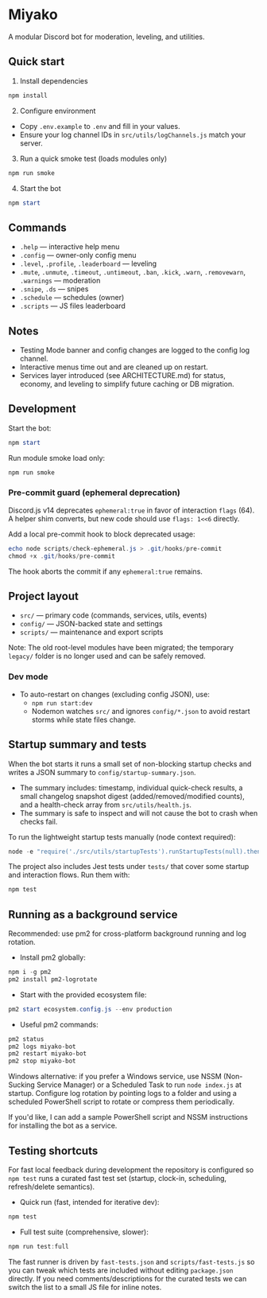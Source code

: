 # Miyako

A modular Discord bot for moderation, leveling, and utilities.

## Quick start

1. Install dependencies

```powershell
npm install
```

2. Configure environment

- Copy `.env.example` to `.env` and fill in your values.
- Ensure your log channel IDs in `src/utils/logChannels.js` match your server.

3. Run a quick smoke test (loads modules only)

```powershell
npm run smoke
```

4. Start the bot

```powershell
npm start
```

## Commands

- `.help` — interactive help menu
- `.config` — owner-only config menu
- `.level`, `.profile`, `.leaderboard` — leveling
- `.mute`, `.unmute`, `.timeout`, `.untimeout`, `.ban`, `.kick`, `.warn`, `.removewarn`, `.warnings` — moderation
- `.snipe`, `.ds` — snipes
- `.schedule` — schedules (owner)
- `.scripts` — JS files leaderboard

## Notes

- Testing Mode banner and config changes are logged to the config log channel.
- Interactive menus time out and are cleaned up on restart.
- Services layer introduced (see ARCHITECTURE.md) for status, economy, and leveling to simplify future caching or DB migration.

## Development

Start the bot:

```powershell
npm start
```

Run module smoke load only:

```powershell
npm run smoke
```

### Pre-commit guard (ephemeral deprecation)

Discord.js v14 deprecates `ephemeral:true` in favor of interaction `flags` (64). A helper shim converts, but new code should use `flags: 1<<6` directly.

Add a local pre-commit hook to block deprecated usage:

```powershell
echo node scripts/check-ephemeral.js > .git/hooks/pre-commit
chmod +x .git/hooks/pre-commit
```

The hook aborts the commit if any `ephemeral:true` remains.

## Project layout

- `src/` — primary code (commands, services, utils, events)
- `config/` — JSON-backed state and settings
- `scripts/` — maintenance and export scripts

Note: The old root-level modules have been migrated; the temporary `legacy/` folder is no longer used and can be safely removed.

### Dev mode

- To auto-restart on changes (excluding config JSON), use:
  - `npm run start:dev`
  - Nodemon watches `src/` and ignores `config/*.json` to avoid restart storms while state files change.

## Startup summary and tests

When the bot starts it runs a small set of non-blocking startup checks and writes a JSON summary to `config/startup-summary.json`.

- The summary includes: timestamp, individual quick-check results, a small changelog snapshot digest (added/removed/modified counts), and a health-check array from `src/utils/health.js`.
- The summary is safe to inspect and will not cause the bot to crash when checks fail.

To run the lightweight startup tests manually (node context required):

```powershell
node -e "require('./src/utils/startupTests').runStartupTests(null).then(r=>console.log(JSON.stringify(r,null,2))).catch(e=>console.error(e))"
```

The project also includes Jest tests under `tests/` that cover some startup and interaction flows. Run them with:

```powershell
npm test
```

## Running as a background service

Recommended: use pm2 for cross-platform background running and log rotation.

- Install pm2 globally:

```powershell
npm i -g pm2
pm2 install pm2-logrotate
```

- Start with the provided ecosystem file:

```powershell
pm2 start ecosystem.config.js --env production
```

- Useful pm2 commands:

```powershell
pm2 status
pm2 logs miyako-bot
pm2 restart miyako-bot
pm2 stop miyako-bot
```

Windows alternative: if you prefer a Windows service, use NSSM (Non-Sucking Service Manager) or a Scheduled Task to run `node index.js` at startup. Configure log rotation by pointing logs to a folder and using a scheduled PowerShell script to rotate or compress them periodically.

If you'd like, I can add a sample PowerShell script and NSSM instructions for installing the bot as a service.

## Testing shortcuts

For fast local feedback during development the repository is configured so `npm test` runs a curated fast test set (startup, clock-in, scheduling, refresh/delete semantics).

- Quick run (fast, intended for iterative dev):

```powershell
npm test
```

- Full test suite (comprehensive, slower):

```powershell
npm run test:full
```

The fast runner is driven by `fast-tests.json` and `scripts/fast-tests.js` so you can tweak which tests are included without editing `package.json` directly. If you need comments/descriptions for the curated tests we can switch the list to a small JS file for inline notes.
